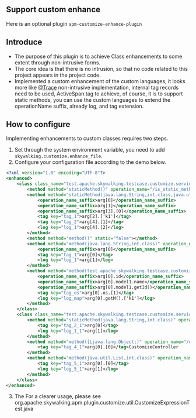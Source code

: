 ## Support custom enhance 
Here is an optional plugin `apm-customize-enhance-plugin`

## Introduce
- The purpose of this plugin is to achieve Class enhancements to some extent through non-intrusive forms.
- The core idea is that there is no intrusion, so that no code related to this project appears in the project code.
- Implemented a custom enhancement of the custom languages, it looks more like [@Trace](Application-toolkit-trace.md) non-intrusive implementation,
internal tag records need to be used, ActiveSpan.tag to achieve, of course, it is to support static methods, 
you can use the custom languages to extend the operationName suffix, already log, and tag extension.                                                                                                      

## How to configure
Implementing enhancements to custom classes requires two steps.
 1. Set through the system environment variable, you need to add `skywalking.customize.enhance_file`.
 2. Configure your configuration file according to the demo below.
```xml
<?xml version="1.0" encoding="UTF-8"?>
<enhanced>
    <class class_name="test.apache.skywalking.testcase.customize.service.TestService1">
        <method method="staticMethod()" operation_name="/is_static_method" static="true"></method>
        <method method="staticMethod(java.lang.String,int.class,java.util.Map,java.util.List,[Ljava.lang.Object;)" operation_name="/is_static_method_args" static="true">
            <operation_name_suffix>arg[0]</operation_name_suffix>
            <operation_name_suffix>arg[1]</operation_name_suffix>
            <operation_name_suffix>arg[3].[0]</operation_name_suffix>
            <tag key="tag_1">arg[2].['k1']</tag>
            <tag key="tag_2">arg[4].[1]</tag>
            <log key="log_1">arg[4].[2]</log>
        </method>
        <method method="method()" static="false"></method>
        <method method="method(java.lang.String,int.class)" operation_name="/method_2" static="false">
            <operation_name_suffix>arg[0]</operation_name_suffix>
            <tag key="tag_1">arg[0]</tag>
            <log key="log_1">arg[1]</log>
        </method>
        <method method="method(test.apache.skywalking.testcase.customize.model.Model0,java.lang.String,int.class)" operation_name="/method_3" static="false">
            <operation_name_suffix>arg[0].id</operation_name_suffix>
            <operation_name_suffix>arg[0].model1.name</operation_name_suffix>
            <operation_name_suffix>arg[0].model1.getId()</operation_name_suffix>
            <tag key="tag_os">arg[0].os.[1]</tag>
            <log key="log_map">arg[0].getM().['k1']</log>
        </method>
    </class>
    <class class_name="test.apache.skywalking.testcase.customize.service.TestService2">
        <method method="staticMethod(java.lang.String,int.class)" operation_name="/is_2_static_method" static="true">
            <tag key="tag_2_1">arg[0]</tag>
            <log key="log_1_1">arg[1]</log>
        </method>
        <method method="method([Ljava.lang.Object;)" operation_name="/method_4" static="false">
            <tag key="tag_4_1">arg[0].[0]</tag>CustomizeController
        </method>
        <method method="method(java.util.List,int.class)" operation_name="/method_5" static="false">
            <tag key="tag_5_1">arg[0].[0]</tag>
            <log key="log_5_1">arg[1]</log>
        </method>
    </class>
</enhanced>
```
 3. The For a clearer usage, please see org.apache.skywalking.apm.plugin.customize.util.CustomizeExpressionTest.java


